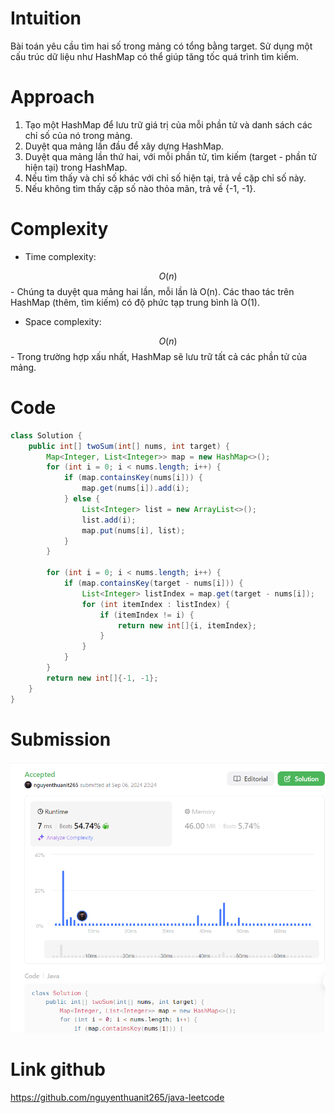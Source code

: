 # Intuition

<!-- Describe your first thoughts on how to solve this problem. -->
Bài toán yêu cầu tìm hai số trong mảng có tổng bằng target. Sử dụng một cấu trúc dữ liệu như HashMap có thể giúp tăng
tốc quá trình tìm kiếm.

# Approach

<!-- Describe your approach to solving the problem. -->

1. Tạo một HashMap để lưu trữ giá trị của mỗi phần tử và danh sách các chỉ số của nó trong mảng.
2. Duyệt qua mảng lần đầu để xây dựng HashMap.
3. Duyệt qua mảng lần thứ hai, với mỗi phần tử, tìm kiếm (target - phần tử hiện tại) trong HashMap.
4. Nếu tìm thấy và chỉ số khác với chỉ số hiện tại, trả về cặp chỉ số này.
5. Nếu không tìm thấy cặp số nào thỏa mãn, trả về {-1, -1}.

# Complexity

- Time complexity:

<!-- Add your time complexity here, e.g. $$O(n)$$ -->
$$O(n)$$ - Chúng ta duyệt qua mảng hai lần, mỗi lần là O(n). Các thao tác trên HashMap (thêm, tìm kiếm) có độ phức tạp
trung bình là O(1).

- Space complexity:

<!-- Add your space complexity here, e.g. $$O(n)$$ -->
$$O(n)$$ - Trong trường hợp xấu nhất, HashMap sẽ lưu trữ tất cả các phần tử của mảng.

# Code

```java
class Solution {
    public int[] twoSum(int[] nums, int target) {
        Map<Integer, List<Integer>> map = new HashMap<>();
        for (int i = 0; i < nums.length; i++) {
            if (map.containsKey(nums[i])) {
                map.get(nums[i]).add(i);
            } else {
                List<Integer> list = new ArrayList<>();
                list.add(i);
                map.put(nums[i], list);
            }
        }

        for (int i = 0; i < nums.length; i++) {
            if (map.containsKey(target - nums[i])) {
                List<Integer> listIndex = map.get(target - nums[i]);
                for (int itemIndex : listIndex) {
                    if (itemIndex != i) {
                        return new int[]{i, itemIndex};
                    }
                }
            }
        }
        return new int[]{-1, -1};
    }
}
```

# Submission

![img.png](img.png)

# Link github

https://github.com/nguyenthuanit265/java-leetcode
